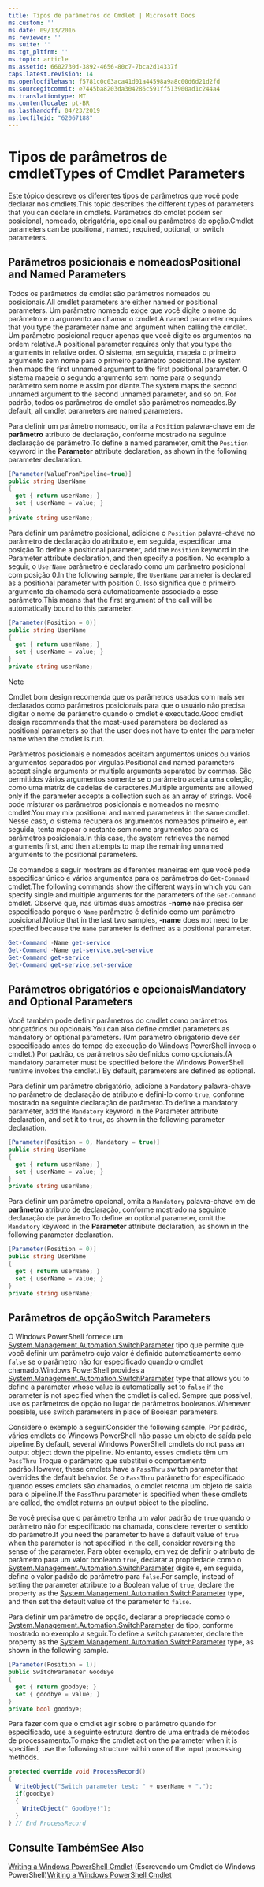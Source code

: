 ```yaml
---
title: Tipos de parâmetros do Cmdlet | Microsoft Docs
ms.custom: ''
ms.date: 09/13/2016
ms.reviewer: ''
ms.suite: ''
ms.tgt_pltfrm: ''
ms.topic: article
ms.assetid: 6602730d-3892-4656-80c7-7bca2d14337f
caps.latest.revision: 14
ms.openlocfilehash: f5781c0c03aca41d01a44598a9a8c00d6d21d2fd
ms.sourcegitcommit: e7445ba8203da304286c591ff513900ad1c244a4
ms.translationtype: MT
ms.contentlocale: pt-BR
ms.lasthandoff: 04/23/2019
ms.locfileid: "62067188"
---
```

# <a name="types-of-cmdlet-parameters"></a><span data-ttu-id="f3f23-102">Tipos de parâmetros de cmdlet</span><span class="sxs-lookup"><span data-stu-id="f3f23-102">Types of Cmdlet Parameters</span></span>

<span data-ttu-id="f3f23-103">Este tópico descreve os diferentes tipos de parâmetros que você pode declarar nos cmdlets.</span><span class="sxs-lookup"><span data-stu-id="f3f23-103">This topic describes the different types of parameters that you can declare in cmdlets.</span></span> <span data-ttu-id="f3f23-104">Parâmetros do cmdlet podem ser posicional, nomeado, obrigatória, opcional ou parâmetros de opção.</span><span class="sxs-lookup"><span data-stu-id="f3f23-104">Cmdlet parameters can be positional, named, required, optional, or switch parameters.</span></span>

## <a name="positional-and-named-parameters"></a><span data-ttu-id="f3f23-105">Parâmetros posicionais e nomeados</span><span class="sxs-lookup"><span data-stu-id="f3f23-105">Positional and Named Parameters</span></span>

<span data-ttu-id="f3f23-106">Todos os parâmetros de cmdlet são parâmetros nomeados ou posicionais.</span><span class="sxs-lookup"><span data-stu-id="f3f23-106">All cmdlet parameters are either named or positional parameters.</span></span> <span data-ttu-id="f3f23-107">Um parâmetro nomeado exige que você digite o nome do parâmetro e o argumento ao chamar o cmdlet.</span><span class="sxs-lookup"><span data-stu-id="f3f23-107">A named parameter requires that you type the parameter name and argument when calling the cmdlet.</span></span> <span data-ttu-id="f3f23-108">Um parâmetro posicional requer apenas que você digite os argumentos na ordem relativa.</span><span class="sxs-lookup"><span data-stu-id="f3f23-108">A positional parameter requires only that you type the arguments in relative order.</span></span> <span data-ttu-id="f3f23-109">O sistema, em seguida, mapeia o primeiro argumento sem nome para o primeiro parâmetro posicional.</span><span class="sxs-lookup"><span data-stu-id="f3f23-109">The system then maps the first unnamed argument to the first positional parameter.</span></span> <span data-ttu-id="f3f23-110">O sistema mapeia o segundo argumento sem nome para o segundo parâmetro sem nome e assim por diante.</span><span class="sxs-lookup"><span data-stu-id="f3f23-110">The system maps the second unnamed argument to the second unnamed parameter, and so on.</span></span> <span data-ttu-id="f3f23-111">Por padrão, todos os parâmetros de cmdlet são parâmetros nomeados.</span><span class="sxs-lookup"><span data-stu-id="f3f23-111">By default, all cmdlet parameters are named parameters.</span></span>

<span data-ttu-id="f3f23-112">Para definir um parâmetro nomeado, omita a `Position` palavra-chave em de **parâmetro** atributo de declaração, conforme mostrado na seguinte declaração de parâmetro.</span><span class="sxs-lookup"><span data-stu-id="f3f23-112">To define a named parameter, omit the `Position` keyword in the **Parameter** attribute declaration, as shown in the following parameter declaration.</span></span>

```csharp
[Parameter(ValueFromPipeline=true)]
public string UserName
{
  get { return userName; }
  set { userName = value; }
}
private string userName;
```

<span data-ttu-id="f3f23-113">Para definir um parâmetro posicional, adicione o `Position` palavra-chave no parâmetro de declaração do atributo e, em seguida, especificar uma posição.</span><span class="sxs-lookup"><span data-stu-id="f3f23-113">To define a positional parameter, add the `Position` keyword in the Parameter attribute declaration, and then specify a position.</span></span> <span data-ttu-id="f3f23-114">No exemplo a seguir, o `UserName` parâmetro é declarado como um parâmetro posicional com posição 0.</span><span class="sxs-lookup"><span data-stu-id="f3f23-114">In the following sample, the `UserName` parameter is declared as a positional parameter with position 0.</span></span> <span data-ttu-id="f3f23-115">Isso significa que o primeiro argumento da chamada será automaticamente associado a esse parâmetro.</span><span class="sxs-lookup"><span data-stu-id="f3f23-115">This means that the first argument of the call will be automatically bound to this parameter.</span></span>

```csharp
[Parameter(Position = 0)]
public string UserName
{
  get { return userName; }
  set { userName = value; }
}
private string userName;
```

> [!NOTE]
> <span data-ttu-id="f3f23-116">Cmdlet bom design recomenda que os parâmetros usados com mais ser declarados como parâmetros posicionais para que o usuário não precisa digitar o nome de parâmetro quando o cmdlet é executado.</span><span class="sxs-lookup"><span data-stu-id="f3f23-116">Good cmdlet design recommends that the most-used parameters be declared as positional parameters so that the user does not have to enter the parameter name when the cmdlet is run.</span></span>

<span data-ttu-id="f3f23-117">Parâmetros posicionais e nomeados aceitam argumentos únicos ou vários argumentos separados por vírgulas.</span><span class="sxs-lookup"><span data-stu-id="f3f23-117">Positional and named parameters accept single arguments or multiple arguments separated by commas.</span></span> <span data-ttu-id="f3f23-118">São permitidos vários argumentos somente se o parâmetro aceita uma coleção, como uma matriz de cadeias de caracteres.</span><span class="sxs-lookup"><span data-stu-id="f3f23-118">Multiple arguments are allowed only if the parameter accepts a collection such as an array of strings.</span></span> <span data-ttu-id="f3f23-119">Você pode misturar os parâmetros posicionais e nomeados no mesmo cmdlet.</span><span class="sxs-lookup"><span data-stu-id="f3f23-119">You may mix positional and named parameters in the same cmdlet.</span></span> <span data-ttu-id="f3f23-120">Nesse caso, o sistema recupera os argumentos nomeados primeiro e, em seguida, tenta mapear o restante sem nome argumentos para os parâmetros posicionais.</span><span class="sxs-lookup"><span data-stu-id="f3f23-120">In this case, the system retrieves the named arguments first, and then attempts to map the remaining unnamed arguments to the positional parameters.</span></span>

<span data-ttu-id="f3f23-121">Os comandos a seguir mostram as diferentes maneiras em que você pode especificar único e vários argumentos para os parâmetros do `Get-Command` cmdlet.</span><span class="sxs-lookup"><span data-stu-id="f3f23-121">The following commands show the different ways in which you can specify single and multiple arguments for the parameters of the `Get-Command` cmdlet.</span></span> <span data-ttu-id="f3f23-122">Observe que, nas últimas duas amostras **-nome** não precisa ser especificado porque o `Name` parâmetro é definido como um parâmetro posicional.</span><span class="sxs-lookup"><span data-stu-id="f3f23-122">Notice that in the last two samples, **-name** does not need to be specified because the `Name` parameter is defined as a positional parameter.</span></span>

```powershell
Get-Command -Name get-service
Get-Command -Name get-service,set-service
Get-Command get-service
Get-Command get-service,set-service
```

## <a name="mandatory-and-optional-parameters"></a><span data-ttu-id="f3f23-123">Parâmetros obrigatórios e opcionais</span><span class="sxs-lookup"><span data-stu-id="f3f23-123">Mandatory and Optional Parameters</span></span>

<span data-ttu-id="f3f23-124">Você também pode definir parâmetros do cmdlet como parâmetros obrigatórios ou opcionais.</span><span class="sxs-lookup"><span data-stu-id="f3f23-124">You can also define cmdlet parameters as mandatory or optional parameters.</span></span> <span data-ttu-id="f3f23-125">(Um parâmetro obrigatório deve ser especificado antes do tempo de execução do Windows PowerShell invoca o cmdlet.)  Por padrão, os parâmetros são definidos como opcionais.</span><span class="sxs-lookup"><span data-stu-id="f3f23-125">(A mandatory parameter must be specified before the Windows PowerShell runtime invokes the cmdlet.)  By default, parameters are defined as optional.</span></span>

<span data-ttu-id="f3f23-126">Para definir um parâmetro obrigatório, adicione a `Mandatory` palavra-chave no parâmetro de declaração de atributo e defini-lo como `true`, conforme mostrado na seguinte declaração de parâmetro.</span><span class="sxs-lookup"><span data-stu-id="f3f23-126">To define a mandatory parameter, add the `Mandatory` keyword in the Parameter attribute declaration, and set it to `true`, as shown in the following parameter declaration.</span></span>

```csharp
[Parameter(Position = 0, Mandatory = true)]
public string UserName
{
  get { return userName; }
  set { userName = value; }
}
private string userName;
```

<span data-ttu-id="f3f23-127">Para definir um parâmetro opcional, omita a `Mandatory` palavra-chave em de **parâmetro** atributo de declaração, conforme mostrado na seguinte declaração de parâmetro.</span><span class="sxs-lookup"><span data-stu-id="f3f23-127">To define an optional parameter, omit the `Mandatory` keyword in the **Parameter** attribute declaration, as shown in the following parameter declaration.</span></span>

```csharp
[Parameter(Position = 0)]
public string UserName
{
  get { return userName; }
  set { userName = value; }
}
private string userName;
```

## <a name="switch-parameters"></a><span data-ttu-id="f3f23-128">Parâmetros de opção</span><span class="sxs-lookup"><span data-stu-id="f3f23-128">Switch Parameters</span></span>

<span data-ttu-id="f3f23-129">O Windows PowerShell fornece um [System.Management.Automation.SwitchParameter](/dotnet/api/System.Management.Automation.SwitchParameter) tipo que permite que você definir um parâmetro cujo valor é definido automaticamente como `false` se o parâmetro não for especificado quando o cmdlet chamado.</span><span class="sxs-lookup"><span data-stu-id="f3f23-129">Windows PowerShell provides a [System.Management.Automation.SwitchParameter](/dotnet/api/System.Management.Automation.SwitchParameter) type that allows you to define a parameter whose value is automatically set to `false` if the parameter is not specified when the cmdlet is called.</span></span> <span data-ttu-id="f3f23-130">Sempre que possível, use os parâmetros de opção no lugar de parâmetros booleanos.</span><span class="sxs-lookup"><span data-stu-id="f3f23-130">Whenever possible, use switch parameters in place of Boolean parameters.</span></span>

<span data-ttu-id="f3f23-131">Considere o exemplo a seguir.</span><span class="sxs-lookup"><span data-stu-id="f3f23-131">Consider the following sample.</span></span> <span data-ttu-id="f3f23-132">Por padrão, vários cmdlets do Windows PowerShell não passe um objeto de saída pelo pipeline.</span><span class="sxs-lookup"><span data-stu-id="f3f23-132">By default, several Windows PowerShell cmdlets do not pass an output object down the pipeline.</span></span> <span data-ttu-id="f3f23-133">No entanto, esses cmdlets têm um `PassThru` Troque o parâmetro que substitui o comportamento padrão.</span><span class="sxs-lookup"><span data-stu-id="f3f23-133">However, these cmdlets have a `PassThru` switch parameter that overrides the default behavior.</span></span> <span data-ttu-id="f3f23-134">Se o `PassThru` parâmetro for especificado quando esses cmdlets são chamados, o cmdlet retorna um objeto de saída para o pipeline.</span><span class="sxs-lookup"><span data-stu-id="f3f23-134">If the `PassThru` parameter is specified when these cmdlets are called, the cmdlet returns an output object to the pipeline.</span></span>

<span data-ttu-id="f3f23-135">Se você precisa que o parâmetro tenha um valor padrão de `true` quando o parâmetro não for especificado na chamada, considere reverter o sentido do parâmetro.</span><span class="sxs-lookup"><span data-stu-id="f3f23-135">If you need the parameter to have a default value of `true` when the parameter is not specified in the call, consider reversing the sense of the parameter.</span></span> <span data-ttu-id="f3f23-136">Para obter exemplo, em vez de definir o atributo de parâmetro para um valor booleano `true`, declarar a propriedade como o [System.Management.Automation.SwitchParameter](/dotnet/api/System.Management.Automation.SwitchParameter) digite e, em seguida, defina o valor padrão do parâmetro para `false`.</span><span class="sxs-lookup"><span data-stu-id="f3f23-136">For sample, instead of setting the parameter attribute to a Boolean value of `true`, declare the property as the [System.Management.Automation.SwitchParameter](/dotnet/api/System.Management.Automation.SwitchParameter) type, and then set the default value of the parameter to `false`.</span></span>

<span data-ttu-id="f3f23-137">Para definir um parâmetro de opção, declarar a propriedade como o [System.Management.Automation.SwitchParameter](/dotnet/api/System.Management.Automation.SwitchParameter) de tipo, conforme mostrado no exemplo a seguir.</span><span class="sxs-lookup"><span data-stu-id="f3f23-137">To define a switch parameter, declare the property as the [System.Management.Automation.SwitchParameter](/dotnet/api/System.Management.Automation.SwitchParameter) type, as shown in the following sample.</span></span>

```csharp
[Parameter(Position = 1)]
public SwitchParameter GoodBye
{
  get { return goodbye; }
  set { goodbye = value; }
}
private bool goodbye;
```

<span data-ttu-id="f3f23-138">Para fazer com que o cmdlet agir sobre o parâmetro quando for especificado, use a seguinte estrutura dentro de uma entrada de métodos de processamento.</span><span class="sxs-lookup"><span data-stu-id="f3f23-138">To make the cmdlet act on the parameter when it is specified, use the following structure within one of the input processing methods.</span></span>

```csharp
protected override void ProcessRecord()
{
  WriteObject("Switch parameter test: " + userName + ".");
  if(goodbye)
  {
    WriteObject(" Goodbye!");
  }
} // End ProcessRecord
```

## <a name="see-also"></a><span data-ttu-id="f3f23-139">Consulte Também</span><span class="sxs-lookup"><span data-stu-id="f3f23-139">See Also</span></span>

<span data-ttu-id="f3f23-140">[Writing a Windows PowerShell Cmdlet](./writing-a-windows-powershell-cmdlet.md) (Escrevendo um Cmdlet do Windows PowerShell)</span><span class="sxs-lookup"><span data-stu-id="f3f23-140">[Writing a Windows PowerShell Cmdlet](./writing-a-windows-powershell-cmdlet.md)</span></span>
